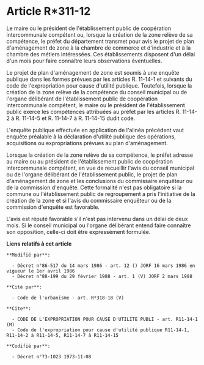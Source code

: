 # Article R*311-12

Le maire ou le président de l'établissement public de coopération intercommunale compétent ou, lorsque la création de la zone
relève de sa compétence, le préfet du département transmet pour avis le projet de plan d'aménagement de zone à la chambre de
commerce et d'industrie et à la chambre des métiers intéressées. Ces établissements disposent d'un délai d'un mois pour faire
connaître leurs observations éventuelles.

Le projet de plan d'aménagement de zone est soumis à une enquête publique dans les formes prévues par les articles R. 11-14-1
et suivants du code de l'expropriation pour cause d'utilité publique. Toutefois, lorsque la création de la zone relève de la
compétence du conseil municipal ou de l'organe délibérant de l'établissement public de coopération intercommunale compétent,
le maire ou le président de l'établissement public exerce les compétences attribuées au préfet par les articles R. 11-14-2 à
R. 11-14-5 et R. 11-14-7 à R. 11-14-15 dudit code.

L'enquête publique effectuée en application de l'alinéa précédent vaut enquête préalable à la déclaration d'utilité publique
des opérations, acquisitions ou expropriations prévues au plan d'aménagement.

Lorsque la création de la zone relève de sa compétence, le préfet adresse au maire ou au président de l'établissement public
de coopération intercommunale compétent, en vue de recueillir l'avis du conseil municipal ou de l'organe délibérant de
l'établissement public, le projet de plan d'aménagement de zone et les conclusions du commissaire enquêteur ou de la
commission d'enquête. Cette formalité n'est pas obligatoire si la commune ou l'établissement public de regroupement a pris
l'initiative de la création de la zone et si l'avis du commissaire enquêteur ou de la commission d'enquête est favorable.

L'avis est réputé favorable s'il n'est pas intervenu dans un délai de deux mois. Si le conseil municipal ou l'organe
délibérant entend faire connaître son opposition, celle-ci doit être expressément formulée.

**Liens relatifs à cet article**

	**Modifié par**:

	  - Décret n°86-517 du 14 mars 1986 - art. 12 () JORF 16 mars 1986 en vigueur le 1er avril 1986
	  - Décret n°88-199 du 29 février 1988 - art. 1 (V) JORF 2 mars 1988

	**Cité par**:

	  - Code de l'urbanisme - art. R*318-18 (V)

	**Cite**:

	  - CODE DE L'EXPROPRIATION POUR CAUSE D'UTILITE PUBLI - art. R11-14-1 (M)
	  - Code de l'expropriation pour cause d'utilité publique R11-14-1, R11-14-2 à R11-14-5, R11-14-7 à R11-14-15

	**Codifié par**:

	  - Décret n°73-1023 1973-11-08
